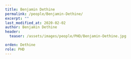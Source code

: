 ```yaml
---
title: Benjamin Dethine
permalink: /people/Benjamin-Dethine/
excerpt: ""
last_modified_at: 2020-02-02
author: Benjamin Dethine
header:
  teaser: /assets/images/people/PHD/Benjamin-Dethine.jpg

orden: Dethine
role: PHD
---
```


